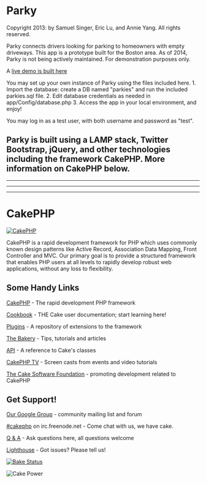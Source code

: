 Parky
=====

Copyright 2013: by Samuel Singer, Eric Lu, and Annie Yang. All rights reserved.

Parky connects drivers looking for parking to homeowners with empty driveways.
This app is a prototype built for the Boston area. As of 2014, Parky is not being actively maintained. For demonstration purposes only.

A [live demo is built here](http://parky.sqsinger.com/)

You may set up your own instance of Parky using the files included here.
	1. Import the database: create a DB named "parkies" and run the included parkies.sql file.
	2. Edit database credentials as needed in app/Config/database.php
	3. Access the app in your local environment, and enjoy!

You may log in as a test user, with both username and password as "test".

Parky is built using a LAMP stack, Twitter Bootstrap, jQuery, and other technologies including the framework CakePHP. More information on CakePHP below.
-----


---
---
---

CakePHP
=======

[![CakePHP](http://cakephp.org/img/cake-logo.png)](http://www.cakephp.org)

CakePHP is a rapid development framework for PHP which uses commonly known design patterns like Active Record, Association Data Mapping, Front Controller and MVC.
Our primary goal is to provide a structured framework that enables PHP users at all levels to rapidly develop robust web applications, without any loss to flexibility.

Some Handy Links
----------------

[CakePHP](http://www.cakephp.org) - The rapid development PHP framework

[Cookbook](http://book.cakephp.org) - THE Cake user documentation; start learning here!

[Plugins](http://plugins.cakephp.org/) - A repository of extensions to the framework

[The Bakery](http://bakery.cakephp.org) - Tips, tutorials and articles

[API](http://api.cakephp.org) - A reference to Cake's classes

[CakePHP TV](http://tv.cakephp.org) - Screen casts from events and video tutorials

[The Cake Software Foundation](http://cakefoundation.org/) - promoting development related to CakePHP

Get Support!
------------

[Our Google Group](http://groups.google.com/group/cake-php) - community mailing list and forum

[#cakephp](http://webchat.freenode.net/?channels=#cakephp) on irc.freenode.net - Come chat with us, we have cake.

[Q & A](http://ask.cakephp.org/) - Ask questions here, all questions welcome

[Lighthouse](http://cakephp.lighthouseapp.com/) - Got issues? Please tell us!

[![Bake Status](https://secure.travis-ci.org/cakephp/cakephp.png?branch=master)](http://travis-ci.org/cakephp/cakephp)

![Cake Power](https://raw.github.com/cakephp/cakephp/master/lib/Cake/Console/Templates/skel/webroot/img/cake.power.gif)
